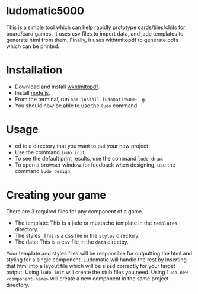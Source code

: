 # ludomatic5000
This is a simple tool which can help rapidly prototype cards/tiles/chits for board/card games.
It uses csv files to import data, and jade templates to generate html from them. Finally, it
uses wkhtmltopdf to generate pdfs which can be printed.

# Installation
- Download and install [wkhtmltopdf](http://wkhtmltopdf.org/downloads.html).
- Install [node.js](https://nodejs.org/).
- From the terminal, run `npm install ludomatic5000 -g`.
- You should now be able to use the `ludo` command.

# Usage
- cd to a directory that you want to put your new project
- Use the command `ludo init`
- To see the default print results, use the command `ludo draw`.
- To open a browser window for feedback when designing, use the command `ludo design`.

# Creating your game
There are 3 required files for any component of a game.

- The template: This is a jade or mustache template in the `templates` directory. 
- The styles: This is a css file in the `styles` directory.
- The data: This is a csv file in the `data` directoy.

Your template and styles files will be responsible for outputting the html and styling for a single component.
Ludomatic will handle the rest by inserting that html into a layout file which will be sized correctly for your
target output. Using `ludo init` will create the stub files you need. Using `ludo new <component-name>` will create
a new component in the same project directory.